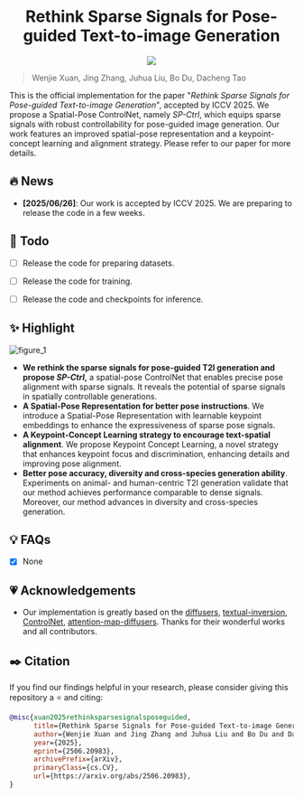 <h1 align="center">
     Rethink Sparse Signals for Pose-guided Text-to-image Generation
</h1></h1> 
<p align="center">
<a href="https://arxiv.org/abs/2506.20983"><img src="https://img.shields.io/badge/arXiv-2506.20983-b31b1b.svg"></a>
</p>


> Wenjie Xuan, Jing Zhang, Juhua Liu, Bo Du, Dacheng Tao

This is the official implementation for the paper "*Rethink Sparse Signals for Pose-guided Text-to-image Generation*", accepted by ICCV 2025. We propose a Spatial-Pose ControlNet, namely *SP-Ctrl*, which equips sparse signals with robust controllability for pose-guided image generation. Our work features an improved spatial-pose representation and a keypoint-concept learning and alignment strategy. Please refer to our paper for more details.



## :fire: News

- **[2025/06/26]**: Our work is accepted by ICCV 2025. We are preparing to release the code in a few weeks. 



## :round_pushpin: Todo

- [ ] Release the code for preparing datasets. 
- [ ] Release the code for training. 
- [ ] Release the code and checkpoints for inference. 



## :sparkles: Highlight

![figure_1](assets\figure_1.png)

- **We rethink the sparse signals for pose-guided T2I generation and propose *SP-Ctrl*,** a spatial-pose ControlNet that enables precise pose alignment with sparse signals. It reveals the potential of sparse signals in spatially controllable generations. 
- **A Spatial-Pose Representation for better pose instructions**. We introduce a Spatial-Pose Representation with learnable keypoint embeddings to enhance the expressiveness of sparse pose signals.
- **A Keypoint-Concept Learning strategy to encourage text-spatial alignment**. We propose Keypoint Concept Learning, a novel strategy that enhances keypoint focus and discrimination, enhancing details and improving pose alignment.
- **Better pose accuracy, diversity and cross-species generation ability**. Experiments on animal- and human-centric T2I generation validate that our method achieves performance comparable to dense signals. Moreover, our method advances in diversity and cross-species generation. 



## :bulb: FAQs

- [x] None



## 💗 Acknowledgements

- Our implementation is greatly based on the [diffusers](https://github.com/huggingface/diffusers), [textual-inversion](https://github.com/rinongal/textual_inversion), [ControlNet](https://github.com/lllyasviel/ControlNet), [attention-map-diffusers](https://github.com/wooyeolbaek/attention-map-diffusers). Thanks for their wonderful works and all contributors.



## :black_nib: Citation

If you find our findings helpful in your research, please consider giving this repository a :star: and citing:

```bibtex
@misc{xuan2025rethinksparsesignalsposeguided,
      title={Rethink Sparse Signals for Pose-guided Text-to-image Generation}, 
      author={Wenjie Xuan and Jing Zhang and Juhua Liu and Bo Du and Dacheng Tao},
      year={2025},
      eprint={2506.20983},
      archivePrefix={arXiv},
      primaryClass={cs.CV},
      url={https://arxiv.org/abs/2506.20983}, 
}
```

